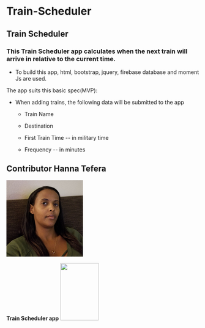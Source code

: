 # Train-Scheduler
## Train Scheduler

### This Train Scheduler app calculates when the next train will arrive in relative to the current time.

* To build this app, html, bootstrap, jquery, firebase database and moment Js are used.

 The app suits this basic spec(MVP):
  
  * When adding trains, the following data will be submitted to the app
    
    - Train Name 
    
    - Destination 
    
    - First Train Time -- in military time
    
    - Frequency -- in minutes
  
 ## Contributor Hanna Tefera 
 <img src="https://raw.githubusercontent.com/HannaBella/Responsive-Portfolio/master/assets/images/my-pic.png">
 
 **Train Scheduler app**
 <img src="https://raw.githubusercontent.com/HannaBella/Train-Scheduler/master/TrainScheduler.png" height=150 width=100>

